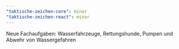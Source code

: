 ```yaml
---
"taktische-zeichen-core": minor
"taktische-zeichen-react": minor
---
```


Neue Fachaufgaben: Wasserfahrzeuge, Rettungshunde, Pumpen und Abwehr von Wassergefahren

